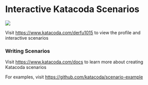 # Interactive Katacoda Scenarios

[![](http://shields.katacoda.com/katacoda/derfu1015/count.svg)](https://www.katacoda.com/derfu1015 "Get your profile on Katacoda.com")

Visit https://www.katacoda.com/derfu1015 to view the profile and interactive scenarios

### Writing Scenarios
Visit https://www.katacoda.com/docs to learn more about creating Katacoda scenarios

For examples, visit https://github.com/katacoda/scenario-example
